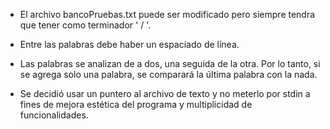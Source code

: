 
- El archivo bancoPruebas.txt puede ser modificado pero siempre tendra que tener como terminador ' / '.

- Entre las palabras debe haber un espaciado de línea.

- Las palabras se analizan de a dos, una seguida de la otra. Por lo tanto, si se agrega solo una palabra, se comparará la última palabra con la nada.

- Se decidió usar un puntero al archivo de texto y no meterlo por stdin a fines de mejora estética del programa y multiplicidad de funcionalidades.
